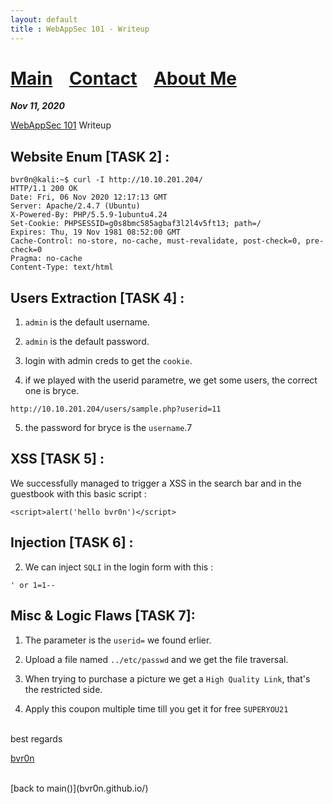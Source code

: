 ```yaml
---
layout: default
title : WebAppSec 101 - Writeup
---
```


# [Main](https://bvr0n.github.io/) &nbsp;&nbsp;   [Contact](https://bvr0n.github.io/contact.html) &nbsp;&nbsp; [About Me](./aboutme.md) <br>

_**Nov 11, 2020**_

[WebAppSec 101](https://tryhackme.com/room/webappsec101) Writeup

## Website Enum [TASK 2] :
```
bvr0n@kali:~$ curl -I http://10.10.201.204/
HTTP/1.1 200 OK
Date: Fri, 06 Nov 2020 12:17:13 GMT
Server: Apache/2.4.7 (Ubuntu)
X-Powered-By: PHP/5.5.9-1ubuntu4.24
Set-Cookie: PHPSESSID=g0s8bmc585agbaf3l2l4v5ft13; path=/
Expires: Thu, 19 Nov 1981 08:52:00 GMT
Cache-Control: no-store, no-cache, must-revalidate, post-check=0, pre-check=0
Pragma: no-cache
Content-Type: text/html
```


## Users Extraction [TASK 4] :

1) `admin` is the default username.

2) `admin` is the default password.

3) login with admin creds to get the `cookie`.

4) if we played with the userid parametre, we get some users, the correct one is bryce.

`http://10.10.201.204/users/sample.php?userid=11`

5) the password for bryce is the `username`.7


## XSS [TASK 5] :

We successfully managed to trigger a XSS in the search bar and in the guestbook with this basic script :

```<script>alert('hello bvr0n')</script>```


## Injection [TASK 6] :

2) We can inject `SQLI` in the login form with this : 

`' or 1=1--`


## Misc & Logic Flaws [TASK 7]:

1) The parameter is the `userid=` we found erlier.

2) Upload a file named `../etc/passwd` and we get the file traversal.

3) When trying to purchase a picture we get a `High Quality Link`, that's the restricted side.

4) Apply this coupon multiple time till you get it for free `SUPERYOU21`

<br>
best regards

[bvr0n](https://github.com/bvr0n)


<br>
[back to main()](bvr0n.github.io/)

<br>

